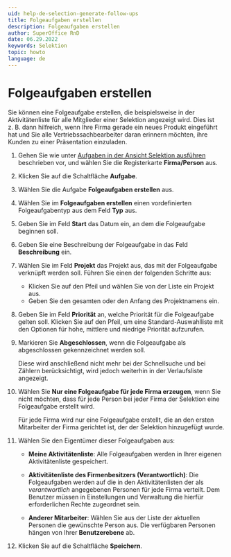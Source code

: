 ```yaml
---
uid: help-de-selection-generate-follow-ups
title: Folgeaufgaben erstellen
description: Folgeaufgaben erstellen
author: SuperOffice RnD
date: 06.29.2022
keywords: Selektion
topic: howto
language: de
---
```


# Folgeaufgaben erstellen

Sie können eine Folgeaufgabe erstellen, die beispielsweise in der Aktivitätenliste für alle Mitglieder einer Selektion angezeigt wird. Dies ist z. B. dann hilfreich, wenn Ihre Firma gerade ein neues Produkt eingeführt hat und Sie alle Vertriebssachbearbeiter daran erinnern möchten, ihre Kunden zu einer Präsentation einzuladen.

1. Gehen Sie wie unter [Aufgaben in der Ansicht Selektion ausführen][1] beschrieben vor, und wählen Sie die Registerkarte **Firma/Person** aus.

2. Klicken Sie auf die Schaltfläche **Aufgabe**.

3. Wählen Sie die Aufgabe **Folgeaufgaben erstellen** aus.

4. Wählen Sie im **Folgeaufgaben erstellen** einen vordefinierten Folgeaufgabentyp aus dem Feld **Typ** aus.

5. Geben Sie im Feld **Start** das Datum ein, an dem die Folgeaufgabe beginnen soll.

6. Geben Sie eine Beschreibung der Folgeaufgabe in das Feld **Beschreibung** ein.

7. Wählen Sie im Feld **Projekt** das Projekt aus, das mit der Folgeaufgabe verknüpft werden soll. Führen Sie einen der folgenden Schritte aus:

    * Klicken Sie auf den Pfeil und wählen Sie von der Liste ein Projekt aus.
    * Geben Sie den gesamten oder den Anfang des Projektnamens ein.

8. Geben Sie im Feld **Priorität** an, welche Priorität für die Folgeaufgabe gelten soll. Klicken Sie auf den Pfeil, um eine Standard-Auswahlliste mit den Optionen für hohe, mittlere und niedrige Priorität aufzurufen.

9. Markieren Sie **Abgeschlossen**, wenn die Folgeaufgabe als abgeschlossen gekennzeichnet werden soll.

    Diese wird anschließend nicht mehr bei der Schnellsuche und bei Zählern berücksichtigt, wird jedoch weiterhin in der Verlaufsliste angezeigt.

10. Wählen Sie **Nur eine Folgeaufgabe für jede Firma erzeugen**, wenn Sie nicht möchten, dass für jede Person bei jeder Firma der Selektion eine Folgeaufgabe erstellt wird.

    Für jede Firma wird nur eine Folgeaufgabe erstellt, die an den ersten Mitarbeiter der Firma gerichtet ist, der der Selektion hinzugefügt wurde.

11. Wählen Sie den Eigentümer dieser Folgeaufgaben aus:

    * **Meine Aktivitätenliste**: Alle Folgeaufgaben werden in Ihrer eigenen Aktivitätenliste gespeichert.

    * **Aktivitätenliste des Firmenbesitzers (Verantwortlich)**: Die Folgeaufgaben werden auf die in den Aktivitätenlisten der als *verantwortlich* angegebenen Personen für jede Firma verteilt.
        Dem Benutzer müssen in Einstellungen und Verwaltung die hierfür erforderlichen Rechte zugeordnet sein.

    * **Anderer Mitarbeiter**: Wählen Sie aus der Liste der aktuellen Personen die gewünschte Person aus.
        Die verfügbaren Personen hängen von Ihrer **Benutzerebene** ab.

12. Klicken Sie auf die Schaltfläche **Speichern**.

<!-- Referenced links -->
[1]: index.md

<!-- Referenced images -->
